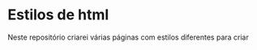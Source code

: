 # Estilos de html

<p>Neste repositório criarei várias páginas com estilos diferentes para criar</p>